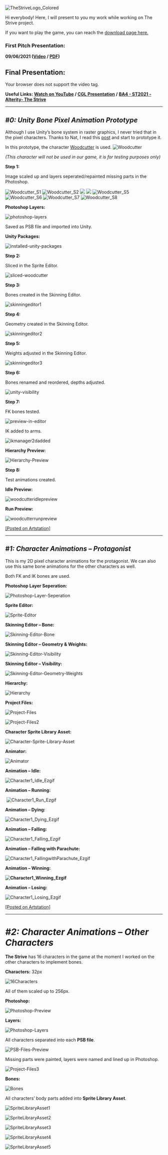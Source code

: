 ![TheStriveLogo_Colored](https://gokdenizcetin.com/assets/img/portfolio/games/thestrive/logos/TheStriveLogo_Colored.png)

Hi everybody! Here, I will present to you my work while working on The Strive project.

If you want to play the game, you can reach the [download page here.](https://gokdenizcetin.com/game-the-strive.html)

### **First Pitch Presentation:**

**09/06/2021 ([Video](https://drive.google.com/file/d/1wFiVkInkIbClX7uopM0Zx6x22P3GZYZJ/view) / [PDF](https://gokdenizcetin.com/assets/documents/20210608_pdf_thestrive.pdf))**

**Final Presentation:**
-----------------------

  Your browser does not support the video tag.  

**Useful Links: [Watch on YouTube](https://www.youtube.com/watch?v=mr4wo37Q72w) / [CGL Presentation](https://spaces.colognegamelab.de/ba4sounddesign21/2021/07/30/the-strive-final-presentation/) /** [**BA4 - ST2021 - Alterity- The Strive**](https://spaces.colognegamelab.de/thestrive/)

* * *

_**#0: Unity Bone Pixel Animation Prototype**_
----------------------------------------------

Although I use Unity’s bone system in raster graphics, I never tried that in the pixel characters. Thanks to Nat, I read this [post](http://de.esotericsoftware.com/forum/Using-Spine-with-Pixelart-in-Dan-The-Man-7532) and start to prototype it.

In this prototype, the character [Woodcutter](https://opengameart.org/content/3-character-sprite-sheets) is used. ![Woodcutter](https://gokdenizcetin.com/assets/img/portfolio/games/thestrive/woodcutter/Woodcutter.png)

_(This character will not be used in our game, it is for testing purposes only)_

**Step 1:**

Image scaled up and layers seperated/repainted missing parts in the Photoshop.

![Woodcutter_S1](https://gokdenizcetin.com/assets/img/portfolio/games/thestrive/woodcutter/Woodcutter_S1.png) ![Woodcutter_S2](https://gokdenizcetin.com/assets/img/portfolio/games/thestrive/woodcutter/Woodcutter_S2.png) ![](https://gokdenizcetin.com/assets/img/portfolio/games/thestrive/woodcutter/Woodcutter_S3.png) ![](https://gokdenizcetin.com/assets/img/portfolio/games/thestrive/woodcutter/Woodcutter_S4.png) ![Woodcutter_S5](https://gokdenizcetin.com/assets/img/portfolio/games/thestrive/woodcutter/Woodcutter_S5.png) ![Woodcutter_S6](https://gokdenizcetin.com/assets/img/portfolio/games/thestrive/woodcutter/Woodcutter_S6.png) ![Woodcutter_S7](https://gokdenizcetin.com/assets/img/portfolio/games/thestrive/woodcutter/Woodcutter_S7.png) ![Woodcutter_S8](https://gokdenizcetin.com/assets/img/portfolio/games/thestrive/woodcutter/Woodcutter_S8.png)

**Photoshop Layers:**

![photoshop-layers](https://gokdenizcetin.com/assets/img/portfolio/games/thestrive/woodcutter/photoshop-layers.jpg)

Saved as PSB file and imported into Unity.

**Unity Packages:**

![installed-unity-packages](https://gokdenizcetin.com/assets/img/portfolio/games/thestrive/woodcutter/installed-unity-packages.png)

**Step 2:**

Sliced in the Sprite Editor.

![sliced-woodcutter](https://gokdenizcetin.com/assets/img/portfolio/games/thestrive/woodcutter/sliced-woodcutter.jpg)

**Step 3:**

Bones created in the Skinning Editor.

![skinningeditor1](https://gokdenizcetin.com/assets/img/portfolio/games/thestrive/woodcutter/skinningeditor1.jpg)

**Step 4:**

Geometry created in the Skinning Editor.

![skinningeditor2](https://gokdenizcetin.com/assets/img/portfolio/games/thestrive/woodcutter/skinningeditor2.jpg)

**Step 5:**

Weights adjusted in the Skinning Editor.

![skinningeditor3](https://gokdenizcetin.com/assets/img/portfolio/games/thestrive/woodcutter/skinningeditor3.jpg)

**Step 6:**

Bones renamed and reordered, depths adjusted.

![unity-visibility](https://gokdenizcetin.com/assets/img/portfolio/games/thestrive/woodcutter/unity-visibility.jpg)

**Step 7:**

FK bones tested.

![preview-in-editor](https://gokdenizcetin.com/assets/img/portfolio/games/thestrive/woodcutter/preview-in-editor.jpg)

IK added to arms.

![ikmanager2dadded](https://gokdenizcetin.com/assets/img/portfolio/games/thestrive/woodcutter/ikmanager2dadded.jpg)

**Hierarchy Preview:**

![Hierarchy-Preview](https://gokdenizcetin.com/assets/img/portfolio/games/thestrive/woodcutter/Hierarchy-Preview.jpg)

**Step 8:**

Test animations created.

**Idle Preview:**

![woodcutteridlepreview](https://gokdenizcetin.com/assets/img/portfolio/games/thestrive/woodcutter/woodcutteridlepreview.gif)

**Run Preview:**

![woodcutterrunpreview](https://gokdenizcetin.com/assets/img/portfolio/games/thestrive/woodcutter/woodcutterrunpreview.gif)

[\[Posted on Artstation\]](https://www.artstation.com/artwork/rAkzw5)

* * *

_**#1: Character Animations**_ _**– Protagonist**_
--------------------------------------------------

This is my 2D pixel character animations for the protagonist. We can also use this same bone animations for the other characters as well.

Both FK and IK bones are used.

**Photoshop Layer Seperation:**

![Photoshop-Layer-Seperation](https://gokdenizcetin.com/assets/img/portfolio/games/thestrive/animation-v1/Photoshop-Layer-Seperation.png)

**Sprite Editor:**

![Sprite-Editor](https://gokdenizcetin.com/assets/img/portfolio/games/thestrive/animation-v1/Sprite-Editor.png)

**Skinning Editor – Bone:**

![Skinning-Editor-Bone](https://gokdenizcetin.com/assets/img/portfolio/games/thestrive/animation-v1/Skinning-Editor-Bone.png)

**Skinning Editor – Geometry & Weights:**

![Skinning-Editor-Visibility](https://gokdenizcetin.com/assets/img/portfolio/games/thestrive/animation-v1/Skinning-Editor-Visibility.png)

**Skinning Editor – Visibility:**

![Skinning-Editor-Geometry-Weights](https://gokdenizcetin.com/assets/img/portfolio/games/thestrive/animation-v1/Skinning-Editor-Geometry-Weights.png)

**Hierarchy:**

![Hierarchy](https://gokdenizcetin.com/assets/img/portfolio/games/thestrive/animation-v1/Hierarchy.png)

**Project Files:**

![Project-Files](https://gokdenizcetin.com/assets/img/portfolio/games/thestrive/animation-v1/Project-Files.png)

![Project-Files2](https://gokdenizcetin.com/assets/img/portfolio/games/thestrive/animation-v1/Project-Files2.png)

**Character Sprite Library Asset:**

![Character-Sprite-Library-Asset](https://gokdenizcetin.com/assets/img/portfolio/games/thestrive/animation-v1/Character-Sprite-Library-Asset.png)

**Animator:**

![Animator](https://gokdenizcetin.com/assets/img/portfolio/games/thestrive/animation-v1/Animator.png)

**Animation – Idle:**

![Character1_Idle_Ezgif](https://gokdenizcetin.com/assets/img/portfolio/games/thestrive/animation-v1/Character1_Idle_Ezgif.gif)

**Animation – Running:**

 ![Character1_Run_Ezgif](https://gokdenizcetin.com/assets/img/portfolio/games/thestrive/animation-v1/Character1_Run_Ezgif.gif)

**Animation – Dying:**

![Character1_Dying_Ezgif](https://gokdenizcetin.com/assets/img/portfolio/games/thestrive/animation-v1/Character1_Dying_Ezgif.gif)

**Animation – Falling:**

![Character1_Falling_Ezgif](https://gokdenizcetin.com/assets/img/portfolio/games/thestrive/animation-v1/Character1_Falling_Ezgif.gif)

**Animation – Falling with Parachute:**

![Character1_FallingwithParachute_Ezgif](https://gokdenizcetin.com/assets/img/portfolio/games/thestrive/animation-v1/Character1_FallingwithParachute_Ezgif.gif)

**Animation – Winning:**

**![Character1_Winning_Ezgif](https://gokdenizcetin.com/assets/img/portfolio/games/thestrive/animation-v1/Character1_Winning_Ezgif.gif)**

**Animation – Losing:**

![Character1_Losing_Ezgif](https://gokdenizcetin.com/assets/img/portfolio/games/thestrive/animation-v1/Character1_Losing_Ezgif.gif)

[\[Posted on Artstation\]](https://www.artstation.com/artwork/QrQx28)

* * *

_**#2: Character Animations – Other Characters**_
=================================================

  

**The Strive** has 16 characters in the game at the moment I worked on the other characters to implement bones.

**Characters:** 32px

![16Characters](https://gokdenizcetin.com/assets/img/portfolio/games/thestrive/animation-v1/16Characters.png)

All of them scaled up to 256px.

**Photoshop:**

![Photoshop-Preview](https://gokdenizcetin.com/assets/img/portfolio/games/thestrive/animation-v1/Photoshop-Preview.jpg)

**Layers:**

![Photoshop-Layers](https://gokdenizcetin.com/assets/img/portfolio/games/thestrive/animation-v1/Photoshop-Layers.png)

All characters separated into each **PSB file**.

![PSB-Files-Preview](https://gokdenizcetin.com/assets/img/portfolio/games/thestrive/animation-v1/PSB-Files-Preview.jpg)

Missing parts were painted, layers were named and lined up in Photoshop.

![Project-Files3](https://gokdenizcetin.com/assets/img/portfolio/games/thestrive/animation-v1/Project-Files3.png)

**Bones:**

![Bones](https://gokdenizcetin.com/assets/img/portfolio/games/thestrive/animation-v1/Bones.jpg)

All characters’ body parts added into **Sprite Library Asset**.

![SpriteLibraryAsset1](https://gokdenizcetin.com/assets/img/portfolio/games/thestrive/animation-v1/SpriteLibraryAsset1.jpg)

![SpriteLibraryAsset2](https://gokdenizcetin.com/assets/img/portfolio/games/thestrive/animation-v1/SpriteLibraryAsset2.jpg)

![SpriteLibraryAsset3](https://gokdenizcetin.com/assets/img/portfolio/games/thestrive/animation-v1/SpriteLibraryAsset3.jpg)

![SpriteLibraryAsset4](https://gokdenizcetin.com/assets/img/portfolio/games/thestrive/animation-v1/SpriteLibraryAsset4.jpg)

![SpriteLibraryAsset5](https://gokdenizcetin.com/assets/img/portfolio/games/thestrive/animation-v1/SpriteLibraryAsset5.jpg)
